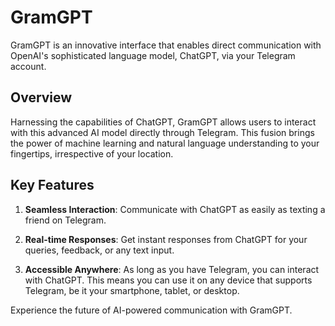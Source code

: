 # GramGPT

GramGPT is an innovative interface that enables direct communication with OpenAI's sophisticated language model, ChatGPT, via your Telegram account.

## Overview

Harnessing the capabilities of ChatGPT, GramGPT allows users to interact with this advanced AI model directly through Telegram. This fusion brings the power of machine learning and natural language understanding to your fingertips, irrespective of your location.

## Key Features

1. **Seamless Interaction**: Communicate with ChatGPT as easily as texting a friend on Telegram.

2. **Real-time Responses**: Get instant responses from ChatGPT for your queries, feedback, or any text input.

3. **Accessible Anywhere**: As long as you have Telegram, you can interact with ChatGPT. This means you can use it on any device that supports Telegram, be it your smartphone, tablet, or desktop.

Experience the future of AI-powered communication with GramGPT.
